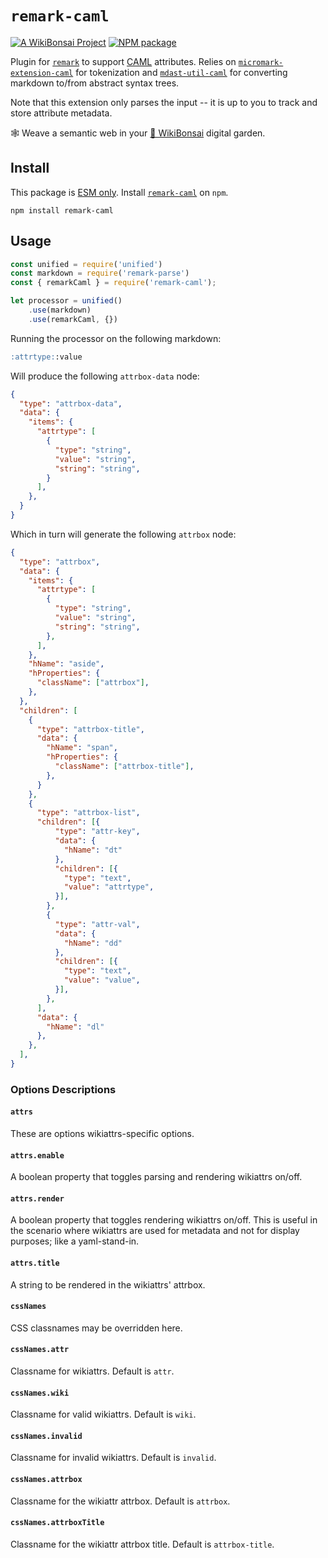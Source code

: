 # `remark-caml`

[![A WikiBonsai Project](https://img.shields.io/badge/%F0%9F%8E%8B-A%20WikiBonsai%20Project-brightgreen)](https://github.com/wikibonsai/wikibonsai)
[![NPM package](https://img.shields.io/npm/v/remark-caml)](https://npmjs.org/package/remark-caml)

Plugin for [`remark`](https://github.com/remarkjs/remark) to support [CAML](https://github.com/wikibonsai/caml) attributes.  Relies on [`micromark-extension-caml`](https://github.com/wikibonsai/remark-caml/tree/master/micromark-extension-caml) for tokenization and [`mdast-util-caml`](https://github.com/wikibonsai/remark-caml/tree/master/mdast-util-caml) for converting markdown to/from abstract syntax trees.

Note that this extension only parses the input -- it is up to you to track and store attribute metadata.

🕸 Weave a semantic web in your [🎋 WikiBonsai](https://github.com/wikibonsai/wikibonsai) digital garden.

## Install

This package is [ESM only](https://gist.github.com/sindresorhus/a39789f98801d908bbc7ff3ecc99d99c). Install [`remark-caml`](https://www.npmjs.com/package/remark-caml) on `npm`.

```
npm install remark-caml
```

## Usage

```javascript
const unified = require('unified')
const markdown = require('remark-parse')
const { remarkCaml } = require('remark-caml');

let processor = unified()
    .use(markdown)
    .use(remarkCaml, {})
```

Running the processor on the following markdown:

```markdown
:attrtype::value
```

Will produce the following `attrbox-data` node:

```json
{
  "type": "attrbox-data",
  "data": {
    "items": {
      "attrtype": [
        {
          "type": "string",
          "value": "string",
          "string": "string",
        }
      ],
    },
  }
}
```

Which in turn will generate the following `attrbox` node:

```json
{
  "type": "attrbox",
  "data": {
    "items": {
      "attrtype": [
        {
          "type": "string",
          "value": "string",
          "string": "string",
        },
      ],
    },
    "hName": "aside",
    "hProperties": {
      "className": ["attrbox"],
    },
  },
  "children": [
    {
      "type": "attrbox-title",
      "data": {
        "hName": "span",
        "hProperties": {
          "className": ["attrbox-title"],
        },
      }
    },
    {
      "type": "attrbox-list",
      "children": [{
          "type": "attr-key",
          "data": {
            "hName": "dt"
          },
          "children": [{
            "type": "text",
            "value": "attrtype",
          }],
        },
        {
          "type": "attr-val",
          "data": {
            "hName": "dd"
          },
          "children": [{
            "type": "text",
            "value": "value",
          }],
        },
      ],
      "data": {
        "hName": "dl"
      },
    },
  ],
}
```

### Options Descriptions

#### `attrs`

These are options wikiattrs-specific options.

#### `attrs.enable`

A boolean property that toggles parsing and rendering wikiattrs on/off.

#### `attrs.render`

A boolean property that toggles rendering wikiattrs on/off. This is useful in the scenario where wikiattrs are used for metadata and not for display purposes; like a yaml-stand-in.

#### `attrs.title`

A string to be rendered in the wikiattrs' attrbox.

#### `cssNames`

CSS classnames may be overridden here.

#### `cssNames.attr`

Classname for wikiattrs. Default is `attr`.

#### `cssNames.wiki`

Classname for valid wikiattrs. Default is `wiki`.

#### `cssNames.invalid`

Classname for invalid wikiattrs. Default is `invalid`.

#### `cssNames.attrbox`

Classname for the wikiattr attrbox. Default is `attrbox`.

#### `cssNames.attrboxTitle`

Classname for the wikiattr attrbox title. Default is `attrbox-title`.
